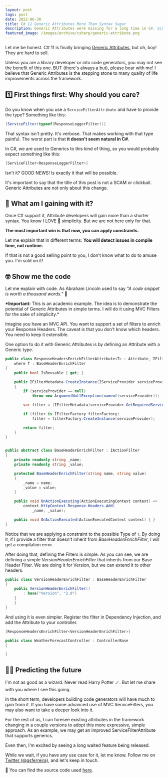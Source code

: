 ```yaml
---
layout: post
tags: post
date: 2022-06-30
title: C# 11 Generic Attributes More Than Syntax Sugar
description: Generic Attributes were missing for a long time in C#. Since they are arriving, let's see what that means.
featured_image: /images/archive/csharp/generic-attribute.png
---
```


Let me be honest. C# 11 is finally bringing [Generic Attributes](https://docs.microsoft.com/en-us/dotnet/csharp/whats-new/csharp-11#generic-attributes), but oh, boy! They are hard to sell.

Unless you are a library developer or into code generators, you may not see the benefit of this one. BUT (there's always a but), please bear with me! I believe that Generic Attributes is the stepping stone to many quality of life improvements across the framework.

## 1️⃣ First things first: Why should you care?

Do you know when you use a `ServiceFilterAttribute` and have to provide the type? Something like this:

```csharp
[ServiceFilter(typeof(ResponseLoggerFilter))]
```

That syntax isn't pretty. It's verbose.
That makes working with that type painful. The worst part is that **it doesn't seem natural in C#**.

In C#, we are used to Generics to this kind of thing, so you would probably expect something like this:

```csharp
[ServiceFilter<ResponseLoggerFilter>]
```

Isn't it? GOOD NEWS! Is exactly it that will be possible.

It's important to say that the title of this post is not a SCAM or clickbait. Generic Attributes are not only about this change.

## 🤔 What am I gaining with it?

Once C# support it, Attribute developers will gain more than a shorter syntax. You know I LOVE 🥰 simplicity. But we are not here only for that.

**The most important win is that now, you can apply constraints.**

Let me explain that in different terms: **You will detect issues in compile time, not runtime.**

If that is not a good selling point to you, I don't know what to do to amuse you. I'm sold on it!

## 🤓 Show me the code

Let me explain with code. As Abraham Lincoln used to say _"A code snippet is worth a thousand words."_ 🤪

**\*Important:** This is an academic example. The idea is to demonstrate the potential of Generic Attributes in simple terms. I will do it using MVC Filters for the sake of simplicity.\*

Imagine you have an MVC API. You want to support a set of filters to enrich your Response Headers.
The caveat is that you don't know which headers. You need to keep it extensible.

One option to do it with Generic Attributes is by defining an Attribute with a Generic type.

```csharp
public class ResponseHeadersEnrichFilterAttribute<T> : Attribute, IFilterFactory
    where T : BaseHeaderEnrichFilter
{
    public bool IsReusable { get; }

    public IFilterMetadata CreateInstance(IServiceProvider serviceProvider)
    {
        if (serviceProvider == null)
            throw new ArgumentNullException(nameof(serviceProvider));

        var filter = (IFilterMetadata)serviceProvider.GetRequiredService<T>();

        if (filter is IFilterFactory filterFactory)
            filter = filterFactory.CreateInstance(serviceProvider);

        return filter;
    }
}


public abstract class BaseHeaderEnrichFilter : IActionFilter
{
    private readonly string _name;
    private readonly string _value;

    protected BaseHeaderEnrichFilter(string name, string value)
    {
	    _name = name;
        _value = value;
    }

    public void OnActionExecuting(ActionExecutingContext context) =>
        context.HttpContext.Response.Headers.Add(
            _name, _value);

    public void OnActionExecuted(ActionExecutedContext context) { }
}

```

Notice that we are applying a constraint to the possible Type of `T`.
By doing it, if I provide a filter that doesn't inherit from _BaseHeaderEnrichFilter_, I will get a compilation error.

After doing that, defining the Filters is simple. As you can see, we are defining a simple _VersionHeaderEnrichFilter_ that inherits from our Base Header Filter. We are doing it for Version, but we can extend it to other headers.

```csharp
public class VersionHeaderEnrichFilter : BaseHeaderEnrichFilter
{
    public VersionHeaderEnrichFilter()
		: base("Version", "2.0")
    {
    }
}
```

And using it is even simpler. Register the filter in Dependency Injection, and add the Attribute to your controller.

```csharp
[ResponseHeadersEnrichFilter<VersionHeaderEnrichFilter>]

public class WeatherForecastController : ControllerBase
{

}
```

## 🧙‍♂️ Predicting the future

I'm not as good as a wizard. Never read Harry Potter 🪄.
But let me share with you where I see this going.

In the short term, developers building code generators will have much to gain from it. If you have some advanced use of MVC ServiceFilters, you may also want to take a deeper look into it.

For the rest of us, I can foresee existing attributes in the framework changing in a couple versions to adopt this more expressive, simple approach. As an example, we may get an improved ServiceFilterAttribute that supports generics.

Even then, I'm excited by seeing a long waited feature being released.

While we wait, if you have any use case for it, let me know. Follow me on [Twitter (@gsferreira)](https://twitter.com/gsferreira), and let's keep in touch.

🔗 You can find the source code used [here](https://github.com/gsferreira/dotnet-playground/tree/main/csharp/11/GenericAttributes).
